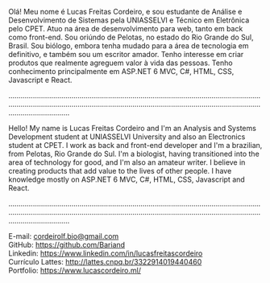 Olá! Meu nome é Lucas Freitas Cordeiro, e sou estudante de Análise e Desenvolvimento de Sistemas pela UNIASSELVI e Técnico em Eletrônica pelo CPET. Atuo na área de desenvolvimento para web, tanto em back como front-end. Sou oriúndo de Pelotas, no estado do Rio Grande do Sul, Brasil. Sou biólogo, embora tenha mudado para a área de tecnologia em definitivo, e também sou um escritor amador. Tenho interesse em criar produtos que realmente agreguem valor à vida das pessoas. Tenho conhecimento principalmente em ASP.NET 6 MVC, C#, HTML, CSS, Javascript e React.

......................................................................................................................................................................................................................................................................................

Hello! My name is Lucas Freitas Cordeiro and I'm an Analysis and Systems Development student at UNIASSELVI University and also an Electronics student at CPET. I work as back and front-end developer and I'm a brazilian, from Pelotas, Rio Grande do Sul. I'm a biologist, having transitioned into the area of technology for good, and I'm also an amateur writer. I believe in creating products that add value to the lives of other people. I have knowledge mostly on ASP.NET 6 MVC, C#, HTML, CSS, Javascript and React.

......................................................................................................................................................................................................................................................................................

E-mail: cordeirolf.bio@gmail.com <br>
GitHub: https://github.com/Bariand <br>
Linkedin: https://www.linkedin.com/in/lucasfreitascordeiro <br>
Currículo Lattes: http://lattes.cnpq.br/3322914019440460 <br>
Portfolio: https://www.lucascordeiro.ml/
